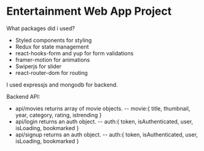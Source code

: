 # Entertainment Web App Project

What packages did i used?
- Styled components for styling
- Redux for state management
- react-hooks-form and yup for form validations
- framer-motion for animations
- Swiperjs for slider
- react-router-dom for routing

I used expressjs and mongodb for backend.

Backend API:
- api/movies returns array of movie objects.
-- movie:{ title, thumbnail, year, category, rating, istrending }
- api/login returns an auth object.
-- auth:{ token, isAuthenticated, user, isLoading, bookmarked }
- api/signup returns an auth object.
-- auth:{ token, isAuthenticated, user, isLoading, bookmarked }
